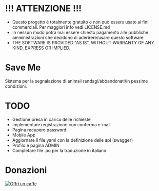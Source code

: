 # !!! ATTENZIONE !!!
* Questo progetto è totalmente gratuito e non può essere usato ai fini commerciali. Per maggiori info vedi LICENSE.md
* In nessun modo potrà mai essere chiesto pagamento alle pubbliche amministrazioni che decidono di aderirere/usare questo software
* THE SOFTWARE IS PROVIDED "AS IS", WITHOUT WARRANTY OF ANY KIND, EXPRESS OR IMPLIED.

# Save Me
Sistema per la segnalazione di animali randagi/abbandonati/in pessime condizioni.

# TODO
* Gestione presa in carico delle richieste
* Implementare registrazione con conferma e-mail
* Pagina recupero password
* Mobile App
* Aggiornare il file yaml con la definizione delle api (swagger)
* Profilo e pagina ADMIN
* Completare file .po per la traduzione in italiano

# Donazioni 
 [![Offri un caffe](https://az743702.vo.msecnd.net/cdn/kofi2.png?v=2)](https://ko-fi.com/B0B5XDIW)